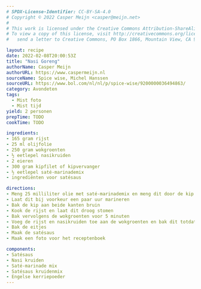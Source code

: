 ```yaml
---
# SPDX-License-Identifier: CC-BY-SA-4.0
# Copyright © 2022 Casper Meijn <casper@meijn.net>
# 
# This work is licensed under the Creative Commons Attribution-ShareAlike 4.0 International License. 
# To view a copy of this license, visit http://creativecommons.org/licenses/by-sa/4.0/ or 
#   send a letter to Creative Commons, PO Box 1866, Mountain View, CA 94042, USA.

layout: recipe
date: 2022-02-08T20:00:53Z
title: "Nasi Goreng"
authorName: Casper Meijn
authorURL: https://www.caspermeijn.nl
sourceName: Spice wise, Michel Hanssen
sourceURL: https://www.bol.com/nl/nl/p/spice-wise/9200000036494863/
category: Avondeten
tags:
  - Mist foto
  - Mist tijd
yield: 2 personen
prepTime: TODO
cookTime: TODO 

ingredients:
- 165 gram rijst
- 25 ml olijfolie
- 250 gram wokgroenten
- ½ eetlepel nasikruiden
- 2 eieren
- 300 gram kipfilet of kipvervanger
- ½ eetlepel saté-marinademix
- ingrediënten voor satésaus

directions:
- Meng 25 milliliter olie met saté-marinademix en meng dit door de kip
- Laat dit bij voorkeur een paar uur marineren
- Bak de kip aan beide kanten bruin
- Kook de rijst en laat dit droog stomen
- Bak vervolgens de wokgroenten voor 5 minuten
- Voeg de rijst en nasikruiden toe aan de wokgroenten en bak dit totdat de rijst goed gekleurd is door de kruiden
- Bak de eitjes
- Maak de satésaus
- Maak een foto voor het receptenboek

components:
- Satésaus
- Nasi kruiden
- Saté-marinade mix
- Satésaus kruidenmix
- Engelse kerriepoeder
---
```

